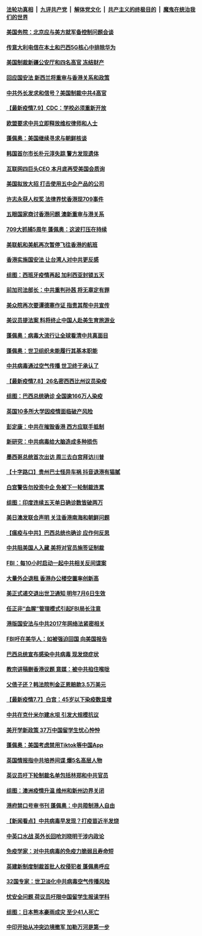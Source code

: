 ####  [法轮功真相](../../../../basic/blob/master/README.md?t=07101102) &nbsp;|&nbsp; [九评共产党](../../../../9ping.md/blob/master/README.md?t=07101102) &nbsp;|&nbsp; [解体党文化](../../../../jtdwh.md/blob/master/README.md?t=07101102)  &nbsp;|&nbsp; [共产主义的终极目的](../../../../gczydzjmd.md/blob/master/README.md?t=07101102) &nbsp;|&nbsp; [魔鬼在统治我们的世界](../../../../mgztzwmdsj.md/blob/master/README.md?t=07101102) 

#### [美国务院：北京应与美方就军备控制问题会谈](../pages/nsc418/n12245183.md?t=07101102) 

#### [传意大利电信在本土和巴西5G核心中排除华为](../pages/nsc418/n12244770.md?t=07101102) 

#### [美国制裁新疆公安厅和四名高官 冻结财产](../pages/nsc418/n12244653.md?t=07101102) 

#### [回应国安法 新西兰将重审与香港关系和政策](../pages/nsc418/n12244085.md?t=07101102) 

#### [中共外长发求和信号？美国制裁中共4高官](../pages/nsc418/n12244813.md?t=07101102) 

#### [【最新疫情7.9】CDC：学校必须重新开放](../pages/nsc418/n12242776.md?t=07101102) 

#### [欧盟要求中共立即释放维权律师和人士](../pages/nsc418/n12244421.md?t=07101102) 

#### [蓬佩奥：美国继续寻求与朝鲜核谈](../pages/nsc418/n12244538.md?t=07101102) 

#### [韩国首尔市长朴元淳失踪 警方发现遗体](../pages/nsc418/n12243734.md?t=07101102) 

#### [互联网四巨头CEO 本月底再受美国会质询](../pages/nsc418/n12244283.md?t=07101102) 

#### [美国拟放大招 打击使用五中企产品的公司](../pages/nsc418/n12244402.md?t=07101102) 

#### [许志永获人权奖 法律界忧香港现709事件](../pages/nsc418/n12244380.md?t=07101102) 

#### [五眼国家商讨香港问题 澳新重审与港关系](../pages/nsc418/n12244260.md?t=07101102) 

#### [709大抓捕5周年 蓬佩奥：这波打压在持续](../pages/nsc418/n12243611.md?t=07101102) 

#### [美联航和美航再次暂停飞往香港的航班](../pages/nsc418/n12243607.md?t=07101102) 

#### [香港实施国安法 让台湾人对中共更反感](../pages/nsc418/n12243520.md?t=07101102) 

#### [组图：西班牙疫情再起 加利西亚封锁五天](../pages/nsc418/n12241508.md?t=07101102) 

#### [前加司法部长：中共重判孙茜 将无辜定有罪](../pages/nsc418/n12242297.md?t=07101102) 

#### [美众院再次要谭德塞作证 指责其帮中共宣传](../pages/nsc418/n12242500.md?t=07101102) 

#### [美议员提法案 料将终止中国人赴美生育旅游业](../pages/nsc418/n12242470.md?t=07101102) 

#### [蓬佩奥：病毒大流行让全球看清中共真面目](../pages/nsc418/n12242486.md?t=07101102) 

#### [蓬佩奥：世卫组织未能履行其基本职能](../pages/nsc418/n12242263.md?t=07101102) 

#### [中共病毒通过空气传播 世卫终于承认了](../pages/nsc418/n12241930.md?t=07101102) 

#### [【最新疫情7.8】26名密西西比州议员染疫](../pages/nsc418/n12239975.md?t=07101102) 

#### [组图：巴西总统确诊 全国逾166万人染疫](../pages/nsc418/n12240754.md?t=07101102) 

#### [英国10多所大学因疫情面临破产风险](../pages/nsc418/n12241724.md?t=07101102) 

#### [彭定康：中共在摧毁香港 西方应联手抵制](../pages/nsc418/n12241830.md?t=07101102) 

#### [新研究：中共病毒给大脑造成多种损伤](../pages/nsc418/n12241750.md?t=07101102) 

#### [墨西哥总统首次出访 周三去白宫拜访川普](../pages/nsc418/n12241397.md?t=07101102) 

#### [【十字路口】贵州巴士怪异车祸 抖音退港有猫腻](../pages/nsc418/n12240298.md?t=07101102) 

#### [白宫警告勿投资中企 免被下一轮制裁连累](../pages/nsc418/n12241334.md?t=07101102) 

#### [组图：印度连续五天单日确诊数皆破两万](../pages/nsc418/n12238724.md?t=07101102) 

#### [美日澳发联合声明 关注香港南海和朝鲜问题](../pages/nsc418/n12240998.md?t=07101102) 

#### [【瘟疫与中共】巴西总统也确诊 应作何反思](../pages/nsc418/n12240166.md?t=07101102) 

#### [中共阻美国人入藏 美将对官员施签证制裁](../pages/nsc418/n12240452.md?t=07101102) 

#### [FBI：每10小时启动一起中共相关反间谍案](../pages/nsc418/n12239799.md?t=07101102) 

#### [大量外企退租 香港办公楼空置率创新高](../pages/nsc418/n12240111.md?t=07101102) 

#### [美正式递交退出世卫通知 明年7月6日生效](../pages/nsc418/n12239902.md?t=07101102) 

#### [任正非“血腥”管理模式引起FBI局长注意](../pages/nsc418/n12239966.md?t=07101102) 

#### [港版国安法与中共2017年网络法紧密相关](../pages/nsc418/n12239427.md?t=07101102) 

#### [FBI吁在美华人：如被强迫回国 向美国报告](../pages/nsc418/n12239450.md?t=07101102) 

#### [巴西总统宣布感染中共病毒 现发烧症状](../pages/nsc418/n12239468.md?t=07101102) 

#### [教宗讲稿删香港议题 意媒：被中共掐住喉咙](../pages/nsc418/n12239424.md?t=07101102) 

#### [父债子还？韩法院判金正恩赔款3.5万美元](../pages/nsc418/n12239338.md?t=07101102) 

#### [【最新疫情7.7】白宫：45岁以下染疫数显增](../pages/nsc418/n12237581.md?t=07101102) 

#### [中共在克什米尔建水坝 引发大规模抗议](../pages/nsc418/n12239209.md?t=07101102) 

#### [美开学新政策 37万中国留学生忧心忡忡](../pages/nsc418/n12239233.md?t=07101102) 

#### [蓬佩奥：美国考虑禁用Tiktok等中国App](../pages/nsc418/n12238644.md?t=07101102) 

#### [英国情报指中共培养间谍 爆5名高层人物](../pages/nsc418/n12238557.md?t=07101102) 

#### [英议员吁下轮制裁名单包括林郑和中共官员](../pages/nsc418/n12238655.md?t=07101102) 

#### [组图：澳洲疫情升温 维州和新州边界关闭](../pages/nsc418/n12236420.md?t=07101102) 

#### [港府禁口号审书刊 蓬佩奥：中共箝制港人自由](../pages/nsc418/n12238057.md?t=07101102) 

#### [【新闻看点】中共病毒早发现？打疫苗近半发烧](../pages/nsc418/n12237234.md?t=07101102) 

#### [中英口水战 英外长回呛刘晓明干涉内政论](../pages/nsc418/n12237345.md?t=07101102) 

#### [免疫学家：对中共病毒的免疫力脆弱且寿命短](../pages/nsc418/n12237337.md?t=07101102) 

#### [英建新制度制裁首批人权侵犯者 蓬佩奥呼应](../pages/nsc418/n12237281.md?t=07101102) 

#### [32国专家：世卫淡化中共病毒空气传播风险](../pages/nsc418/n12237248.md?t=07101102) 

#### [忧安全问题 荷议员吁限中国留学生报读学科](../pages/nsc418/n12236937.md?t=07101102) 

#### [组图：日本熊本豪雨成灾 至少41人死亡](../pages/nsc418/n12235775.md?t=07101102) 

#### [中印开始从冲突边境撤军 加勒万河是第一步](../pages/nsc418/n12236708.md?t=07101102) 


